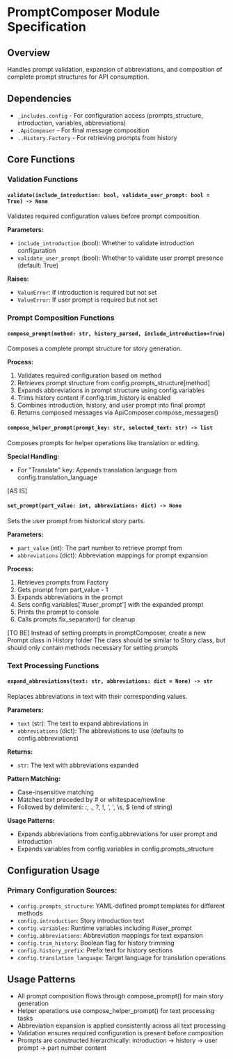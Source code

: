 # PromptComposer Module Specification

## Overview
Handles prompt validation, expansion of abbreviations, and composition of complete prompt structures for API consumption.

## Dependencies
- `_includes.config` - For configuration access (prompts_structure, introduction, variables, abbreviations)
- `.ApiComposer` - For final message composition
- `..History.Factory` - For retrieving prompts from history

## Core Functions

### Validation Functions

#### `validate(include_introduction: bool, validate_user_prompt: bool = True) -> None`
Validates required configuration values before prompt composition.

**Parameters:**
- `include_introduction` (bool): Whether to validate introduction configuration
- `validate_user_prompt` (bool): Whether to validate user prompt presence (default: True)

**Raises:**
- `ValueError`: If introduction is required but not set
- `ValueError`: If user prompt is required but not set

### Prompt Composition Functions

#### `compose_prompt(method: str, history_parsed, include_introduction=True)`
Composes a complete prompt structure for story generation.

**Process:**
1. Validates required configuration based on method
2. Retrieves prompt structure from config.prompts_structure[method]
3. Expands abbreviations in prompt structure using config.variables
4. Trims history content if config.trim_history is enabled
5. Combines introduction, history, and user prompt into final prompt
6. Returns composed messages via ApiComposer.compose_messages()

#### `compose_helper_prompt(prompt_key: str, selected_text: str) -> list`
Composes prompts for helper operations like translation or editing.

**Special Handling:**
- For "Translate" key: Appends translation language from config.translation_language

[AS IS]
#### `set_prompt(part_value: int, abbreviations: dict) -> None`
Sets the user prompt from historical story parts.

**Parameters:**
- `part_value` (int): The part number to retrieve prompt from
- `abbreviations` (dict): Abbreviation mappings for prompt expansion

**Process:**
1. Retrieves prompts from Factory
2. Gets prompt from part_value - 1
3. Expands abbreviations in the prompt
4. Sets config.variables['#user_prompt'] with the expanded prompt
5. Prints the prompt to console
6. Calls prompts.fix_separator() for cleanup

[TO BE]
Instead of setting prompts in promptComposer, create a new Prompt class in History folder
The class should be similar to Story class, but should only contain methods necessary for setting prompts

### Text Processing Functions

#### `expand_abbreviations(text: str, abbreviations: dict = None) -> str`
Replaces abbreviations in text with their corresponding values.

**Parameters:**
- `text` (str): The text to expand abbreviations in
- `abbreviations` (dict): The abbreviations to use (defaults to config.abbreviations)

**Returns:**
- `str`: The text with abbreviations expanded

**Pattern Matching:**
- Case-insensitive matching
- Matches text preceded by # or whitespace/newline
- Followed by delimiters: :, ., ?, !, ', ', \s, $ (end of string)

**Usage Patterns:**
- Expands abbreviations from config.abbreviations for user prompt and introduction
- Expands variables from config.variables in config.prompts_structure

## Configuration Usage

### Primary Configuration Sources:
- `config.prompts_structure`: YAML-defined prompt templates for different methods
- `config.introduction`: Story introduction text
- `config.variables`: Runtime variables including #user_prompt
- `config.abbreviations`: Abbreviation mappings for text expansion
- `config.trim_history`: Boolean flag for history trimming
- `config.history_prefix`: Prefix text for history sections
- `config.translation_language`: Target language for translation operations

## Usage Patterns

- All prompt composition flows through compose_prompt() for main story generation
- Helper operations use compose_helper_prompt() for text processing tasks
- Abbreviation expansion is applied consistently across all text processing
- Validation ensures required configuration is present before composition
- Prompts are constructed hierarchically: introduction → history → user prompt → part number content

